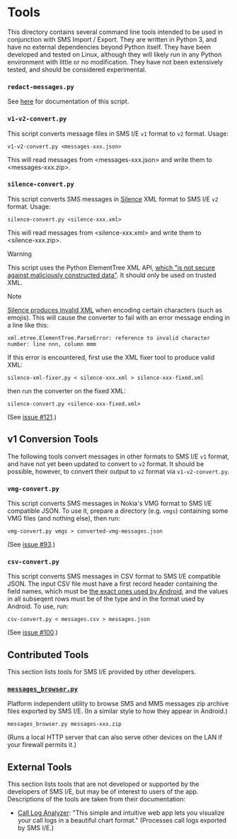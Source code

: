 # Tools

This directory contains several command line tools intended to be used in conjunction with SMS Import / Export. They are written in Python 3, and have no external dependencies beyond Python itself. They have been developed and tested on Linux, although they will likely run in any Python environment with little or no modification. They have not been extensively tested, and should be considered experimental.

### `redact-messages.py`

See [here](../README.md#redaction) for documentation of this script.

### `v1-v2-convert.py`

This script converts message files in SMS I/E `v1` format to `v2` format. Usage:

`v1-v2-convert.py <messages-xxx.json>`

This will read messages from <messages-xxx.json> and write them to <messages-xxx.zip>.

### `silence-convert.py`

This script converts SMS messages in [Silence](https://silence.im/) XML format to SMS I/E `v2` format. Usage:

`silence-convert.py <silence-xxx.xml>`

This will read messages from <silence-xxx.xml> and write them to <silence-xxx.zip>.

> [!WARNING]
> This script uses the Python ElementTree XML API, [which "is not secure against maliciously constructed data"](https://docs.python.org/3/library/xml.etree.elementtree.html). It should only be used on trusted XML.

> [!NOTE]
> [Silence produces invalid XML](https://git.silence.dev/Silence/Silence-Android/-/issues/317) when encoding certain characters (such as emojis). This will cause the converter to fail with an error message ending in a line like this:

`xml.etree.ElementTree.ParseError: reference to invalid character number: line nnn, column mmm`

If this error is encountered, first use the XML fixer tool to produce valid XML:

`silence-xml-fixer.py < silence-xxx.xml > silence-xxx-fixed.xml`

then run the converter on the fixed XML:

`silence-convert.py <silence-xxx-fixed.xml>`

(See [issue #121](https://github.com/tmo1/sms-ie/issues/121).)

## v1 Conversion Tools

The following tools convert messages in other formats to SMS I/E `v1` format, and have not yet been updated to convert to `v2` format. It should be possible, however, to convert their output to `v2` format via `v1-v2-convert.py`.

### `vmg-convert.py`

This script converts SMS messages in Nokia's VMG format to SMS I/E compatible JSON. To use it, prepare a directory (e.g. `vmgs`) containing some VMG files (and nothing else), then run:

`vmg-convert.py vmgs > converted-vmg-messages.json`

(See [issue #93](https://github.com/tmo1/sms-ie/issues/93).)

### `csv-convert.py`

This script converts SMS messages in CSV format to SMS I/E compatible JSON. The input CSV file must have a first record header containing the field names, which must be [the exact ones used by Android](https://developer.android.com/reference/android/provider/Telephony.TextBasedSmsColumns#constants_1), and the values in all subseqent rows must be of the type and in the format used by Android. To use, run:

`csv-convert.py < messages.csv > messages.json`

(See [issue #100](https://github.com/tmo1/sms-ie/issues/100).)

## Contributed Tools

This section lists tools for SMS I/E provided by other developers.

### [`messages_browser.py`](contrib/messages_browser.py)

Platform independent utility to browse SMS and MMS messages zip archive files exported by SMS I/E.  (In a similar style to how they appear in Android.)

`messages_browser.py messages-xxx.zip`

(Runs a local HTTP server that can also serve other devices on the LAN if your firewall permits it.)

## External Tools

This section lists tools that are not developed or supported by the developers of SMS I/E, but may be of interest to users of the app. Descriptions of the tools are taken from their documentation:

 - [Call Log Analyzer](https://github.com/guruor/analyze-call-logs): "This simple and intuitive web app lets you visualize your call logs in a beautiful chart format." (Processes call logs exported by SMS I/E.)
